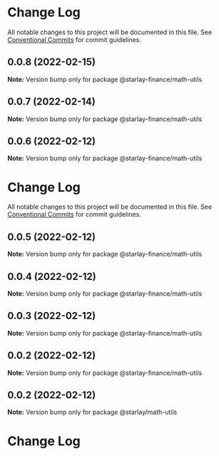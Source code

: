 # Change Log

All notable changes to this project will be documented in this file.
See [Conventional Commits](https://conventionalcommits.org) for commit guidelines.

## 0.0.8 (2022-02-15)

**Note:** Version bump only for package @starlay-finance/math-utils





## 0.0.7 (2022-02-14)

**Note:** Version bump only for package @starlay-finance/math-utils





## 0.0.6 (2022-02-12)

**Note:** Version bump only for package @starlay-finance/math-utils





# Change Log

All notable changes to this project will be documented in this file. See
[Conventional Commits](https://conventionalcommits.org) for commit guidelines.

## 0.0.5 (2022-02-12)

**Note:** Version bump only for package @starlay-finance/math-utils

## 0.0.4 (2022-02-12)

**Note:** Version bump only for package @starlay-finance/math-utils

## 0.0.3 (2022-02-12)

**Note:** Version bump only for package @starlay-finance/math-utils

## 0.0.2 (2022-02-12)

**Note:** Version bump only for package @starlay-finance/math-utils

## 0.0.2 (2022-02-12)

**Note:** Version bump only for package @starlay/math-utils

# Change Log
